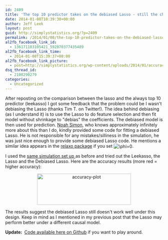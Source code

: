```yaml
---
id: 2409
title: 'The top 10 predictor takes on the debiased Lasso - still the champ!'
date: 2014-01-08T10:39:30+00:00
author: Jeff Leek
layout: post
guid: http://simplystatistics.org/?p=2409
permalink: /2014/01/08/the-top-10-predictor-takes-on-the-debiased-lasso-still-the-champ/
al2fb_facebook_link_id:
  - 136171103105421_592870377435489
al2fb_facebook_link_time:
  - 2014-01-08T15:39:37+00:00
al2fb_facebook_link_picture:
  - post=http://simplystatistics.org/wp-content/uploads/2014/01/accuracy-plot1-300x100.png
dsq_thread_id:
  - 2100290279
categories:
  - Uncategorized
---
```

After reposting on the comparison between the lasso and the always top 10 predictor (leekasso) I got some feedback that the problem could be I wasn't debiasing the Lasso (thanks Tim T. on Twitter!). The idea behind debiasing (as I understand it) is to use the Lasso to do feature selection and then fit model without shrinkage to "debias" the coefficients. The debiased model is then used for prediction. [Noah Simon](http://faculty.washington.edu/nrsimon/), who knows approximately infinitely more about this than I do, kindly provided some code for fitting a debiased Lasso. He is not responsible for any mistakes/silliness in the simulation, he was just nice enough to provide some debiased Lasso code. He mentions a similar idea appears in the [relaxo package](http://cran.r-project.org/web/packages/relaxo/relaxo.pdf) if you set <span class='MathJax_Preview'><img src='http://simplystatistics.org/wp-content/plugins/latex/cache/tex_0b92f8c2972983f15725fd66e4a72066.gif' style='vertical-align: middle; border: none; ' class='tex' alt="\phi=0" /></span>.

I used the [same simulation set up ](http://simplystatistics.org/2014/01/04/repost-prediction-the-lasso-vs-just-using-the-top-10-predictors/)as before and tried out the Leekasso, the Lasso and the Debiased Lasso. Here are the accuracy results (more red = higher accuracy):

<p style="text-align: center;">
  <a href="http://simplystatistics.org/2014/01/08/the-top-10-predictor-takes-on-the-debiased-lasso-still-the-champ/accuracy-plot-2/" rel="attachment wp-att-2412"><img class="size-medium wp-image-2412 aligncenter" alt="accuracy-plot" src="http://simplystatistics.org/wp-content/uploads/2014/01/accuracy-plot1-300x100.png" width="300" height="100" srcset="http://simplystatistics.org/wp-content/uploads/2014/01/accuracy-plot1-300x100.png 300w, http://simplystatistics.org/wp-content/uploads/2014/01/accuracy-plot1-1024x341.png 1024w" sizes="(max-width: 300px) 100vw, 300px" /></a>
</p>

<p style="text-align: left;">
  The results suggest the debiased Lasso still doesn't work well under this design. Keep in mind as I mentioned in my previous post that the Lasso may perform better under a different causal model.
</p>

<p style="text-align: left;">
  <strong>Update: </strong> <a href="https://github.com/jtleek/leekasso">Code available here on Github</a> if you want to play around.
</p>